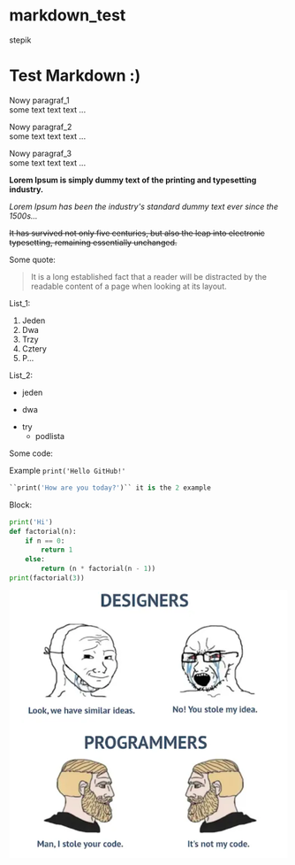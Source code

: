 # markdown_test
stepik

# Test Markdown :)

Nowy paragraf_1 </br>some text text text ...

Nowy paragraf_2 </br>some text text text ...

Nowy paragraf_3 </br>some text text text ...

**Lorem Ipsum is simply dummy text of the printing and typesetting industry.**

*Lorem Ipsum has been the industry's standard dummy text ever since the 1500s...*

~~It has survived not only five centuries, but also the leap into electronic typesetting, remaining essentially unchanged.~~

Some quote:

>It is a long established fact that a reader will be distracted by the readable content of a page when looking at its layout.

List_1:

1. Jeden
2. Dwa
3. Trzy
4. Cztery
5. P...

List_2:

- jeden
+ dwa
* try
    - podlista

Some code:

Example `print('Hello GitHub!'`

```py
``print('How are you today?')`` it is the 2 example
```

Block:

```py
print('Hi')
def factorial(n):
    if n == 0:
        return 1
    else:
        return (n * factorial(n - 1))
print(factorial(3))
```

![Picture/meme.jpg](Picture/meme.jpg)

